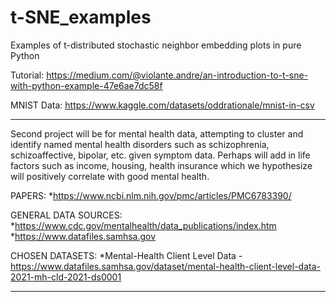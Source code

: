 # t-SNE_examples
Examples of t-distributed stochastic neighbor embedding plots in pure Python

Tutorial: https://medium.com/@violante.andre/an-introduction-to-t-sne-with-python-example-47e6ae7dc58f

MNIST Data: https://www.kaggle.com/datasets/oddrationale/mnist-in-csv

---

Second project will be for mental health data, attempting to cluster and identify named mental health disorders such as schizophrenia, schizoaffective, bipolar, etc. given symptom data. Perhaps will add in life factors such as income, housing, health insurance which we hypothesize will positively correlate with good mental health.

PAPERS:
*https://www.ncbi.nlm.nih.gov/pmc/articles/PMC6783390/

GENERAL DATA SOURCES:
*https://www.cdc.gov/mentalhealth/data_publications/index.htm
*https://www.datafiles.samhsa.gov

CHOSEN DATASETS:
*Mental-Health Client Level Data - https://www.datafiles.samhsa.gov/dataset/mental-health-client-level-data-2021-mh-cld-2021-ds0001

---